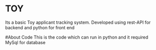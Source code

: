 # TOY
Its a basic Toy applicant tracking system. Developed using rest-API for backend and python for front end

#About Code
This is the code which can run in python and it required MySql for database
